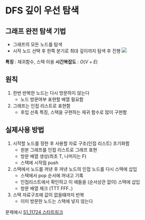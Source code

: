 # DFS 깊이 우선 탐색

## 그래프 완전 탐색 기법
- 그래프의 모든 노드를 탐색
- 시작 노드 선택 후 한쪽 분기로 최대 깊이까지 탐색 후 진행
![](https://blog.kakaocdn.net/dn/SFM9H/btrHrOkhFrD/t7Uf0kLMuTXek1VG3tm2Gk/img.png)

**특징** : 재귀함수, 스택 이용
**시간복잡도** : $O(V+E)$

## 원칙
1. 한번 반복한 노드는 다시 방문하지 않는다
   - 노드 방문여부 표현할 배열 필요함
2. 그래프는 인접 리스트로 표현함
   - 후입 선축 특징, 스택을 구현하는 재귀 함수로 많이 구현함

## 실제사용 방법
1. 시작할 노드를 정한 후 사용할 자료 구조(인접 리스트) 초기화함
   - 원본 그래프를 인접 리스트로 그래프 표현
   - 방문 배열 생성(최초 T, 나머지는 F)
   - 스택에 시작점 push
2. 스택에서 노드를 꺼낸 후 꺼낸 노드의 인접 노드를 다시 스택에 삽입
   - 스택에서 pop 순서에 꺼내고 기록
   - 인접리스트에서 확인하고 이 애들을 (순서상관 없이) 스택에 삽입
   - 방문 배열 체크 (TTT FFF..)
3. 스택 자료구조에 값이 없을떄까지 반복
   - 이미 방문한 노드는 스택에 넣지 않는다
   
문제예시 
[S1_11724 스타트링크](https://www.acmicpc.net/problem/5014)